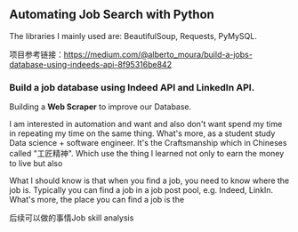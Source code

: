 
## Automating Job Search with Python

The libraries I mainly used are: BeautifulSoup, Requests, PyMySQL.

项目参考链接：https://medium.com/@alberto_moura/build-a-jobs-database-using-indeeds-api-8f95316be842
### Build a job database using Indeed API and LinkedIn API.

Building a **Web Scraper** to improve our Database.

I am interested in automation and want and also don't want spend my time in repeating my time on the same thing. What's more, as a student study Data science + software engineer. It's the Craftsmanship which in Chineses called "工匠精神". Which use the thing I learned not only to earn the money to live but also 

What I should know is that when you find a job, you need to know where the job is. Typically you can find a job in a job post pool, e.g. Indeed, LinkIn. What's more, the place you can find a job is the 
<!-- ### Part 2: Analysis on the job
Can I get a job with the method of my major. :D
The main purpose is to get what kind of skills that mentioned frequently on the Tech Job descriptions. -->

后续可以做的事情Job skill analysis